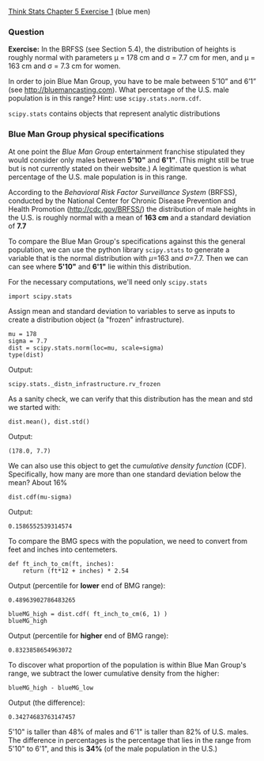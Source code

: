 [Think Stats Chapter 5 Exercise 1](http://greenteapress.com/thinkstats2/html/thinkstats2006.html#toc50) (blue men)

### Question
**Exercise:** In the BRFSS (see Section 5.4), the distribution of heights is roughly normal with parameters µ = 178 cm and σ = 7.7 cm for men, and µ = 163 cm and σ = 7.3 cm for women.

In order to join Blue Man Group, you have to be male between 5’10” and 6’1” (see http://bluemancasting.com). What percentage of the U.S. male population is in this range? Hint: use `scipy.stats.norm.cdf`.

`scipy.stats` contains objects that represent analytic distributions

### Blue Man Group physical specifications
At one point the _Blue Man Group_ entertainment franchise stipulated they would consider only males between **5'10"** and **6'1"**. (This might still be true but is not currently stated on their website.) A legitimate question is what percentage of the U.S. male population is in this range.

According to the _Behavioral Risk Factor Surveillance System_ (BRFSS), conducted by the National Center for Chronic Disease Prevention and Health Promotion (http://cdc.gov/BRFSS/) the distribution of male heights in the U.S. is roughly normal with a mean of **163 cm** and a standard deviation of **7.7**

To compare the Blue Man Group's specifications against this the general population, we can use the python library `scipy.stats` to generate a variable that is the normal distribution with $\mu$=163 and $\sigma$=7.7. Then we can can see where **5'10"** and **6'1"** lie within this distribution.

For the necessary computations, we'll need only `scipy.stats`

```{python}
import scipy.stats
```
Assign mean and standard deviation to variables to serve as inputs to create a distribution object (a "frozen" infrastructure).

```{python}
mu = 178
sigma = 7.7
dist = scipy.stats.norm(loc=mu, scale=sigma)
type(dist)
```
Output:
```
scipy.stats._distn_infrastructure.rv_frozen
```

As a sanity check, we can verify that this distribution has the mean and std we started with:

```{python}
dist.mean(), dist.std()

```
Output:
```
(178.0, 7.7)
```
We can also use this object to get the _cumulative density function_ (CDF).  Specifically, how many are more than one standard deviation below the mean?  About 16%

```{python}
dist.cdf(mu-sigma)
```
Output:
```
0.1586552539314574
```
To compare the BMG specs with the population, we need to convert from feet and inches into centemeters.
```{python}
def ft_inch_to_cm(ft, inches):
    return (ft*12 + inches) * 2.54
```
Output (percentile for **lower** end of BMG range):
```
0.48963902786483265
```


```{python}
blueMG_high = dist.cdf( ft_inch_to_cm(6, 1) )
blueMG_high

```
Output (percentile for **higher** end of BMG range):
```
0.8323858654963072
```

To discover what proportion of the population is within Blue Man Group's range, we subtract the lower cumulative density from the higher:


```{python}
blueMG_high - blueMG_low

```

Output (the difference):
```
0.34274683763147457
```

5'10" is taller than 48% of males and 6'1" is taller than 82% of U.S. males. The difference in percentages is the percentage that lies in the range from 5'10" to 6'1", and this is **34%** (of the male population in the U.S.)

